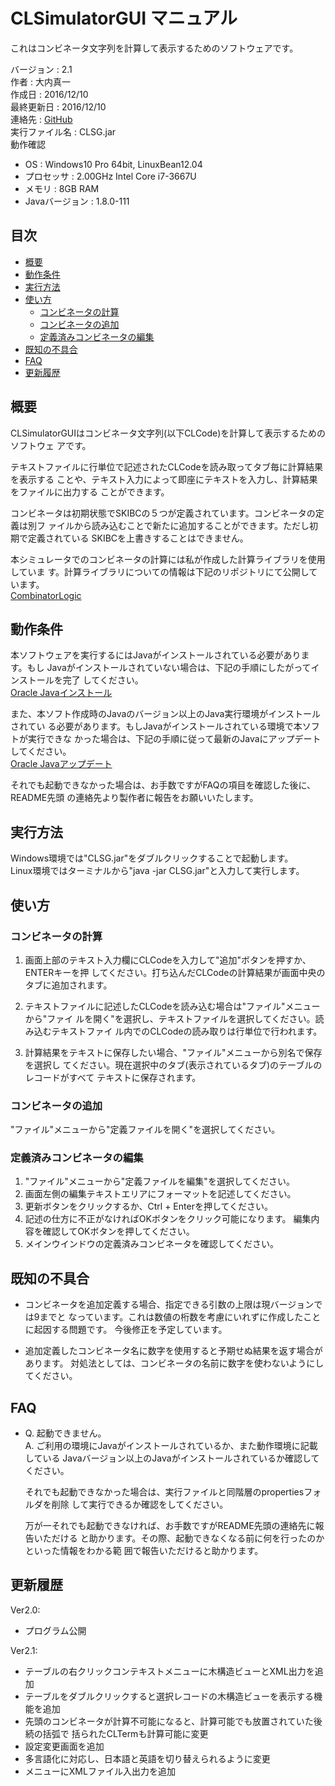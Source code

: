 CLSimulatorGUI マニュアル
================================================================================

これはコンビネータ文字列を計算して表示するためのソフトウェアです。

バージョン     : 2.1  
作者           : 大内真一  
作成日         : 2016/12/10  
最終更新日     : 2016/12/10  
連絡先         : [GitHub](https://github.com/shinichiohuchi/CLSimulatorGUI)  
実行ファイル名 : CLSG.jar  
動作確認
- OS             : Windows10 Pro 64bit, LinuxBean12.04
- プロセッサ     : 2.00GHz Intel Core i7-3667U
- メモリ         : 8GB RAM
- Javaバージョン : 1.8.0-111

## 目次 ########################################################################

- [概要](#概要)
- [動作条件](#動作条件)
- [実行方法](#実行方法)
- [使い方](#使い方)
  - [コンビネータの計算](#コンビネータの計算)
  - [コンビネータの追加](#コンビネータの追加)
  - [定義済みコンビネータの編集](#定義済みコンビネータの編集)
- [既知の不具合](#既知の不具合)
- [FAQ](#FAQ)
- [更新履歴](#更新履歴)

## 概要 ########################################################################

CLSimulatorGUIはコンビネータ文字列(以下CLCode)を計算して表示するためのソフトウェ
アです。

テキストファイルに行単位で記述されたCLCodeを読み取ってタブ毎に計算結果を表示する
ことや、テキスト入力によって即座にテキストを入力し、計算結果をファイルに出力する
ことができます。

コンビネータは初期状態でSKIBCの５つが定義されています。コンビネータの定義は別フ
ァイルから読み込むことで新たに追加することができます。ただし初期で定義されている
SKIBCを上書きすることはできません。

本シミュレータでのコンビネータの計算には私が作成した計算ライブラリを使用していま
す。計算ライブラリについての情報は下記のリポジトリにて公開しています。  
[CombinatorLogic](https://github.com/shinichiohuchi/CombinatorLogic)

## 動作条件 ####################################################################

本ソフトウェアを実行するにはJavaがインストールされている必要があります。もし
Javaがインストールされていない場合は、下記の手順にしたがってインストールを完了
してください。  
[Oracle Javaインストール](https://www.java.com/ja/download/help/download_options.xml)  

また、本ソフト作成時のJavaのバージョン以上のJava実行環境がインストールされてい
る必要があります。もしJavaがインストールされている環境で本ソフトが実行できな
かった場合は、下記の手順に従って最新のJavaにアップデートしてください。  
[Oracle Javaアップデート](https://java.com/ja/download/)  

それでも起動できなかった場合は、お手数ですがFAQの項目を確認した後に、README先頭
の連絡先より製作者に報告をお願いいたします。

## 実行方法 ####################################################################

Windows環境では"CLSG.jar"をダブルクリックすることで起動します。  
Linux環境ではターミナルから"java -jar CLSG.jar"と入力して実行します。  

## 使い方 ######################################################################

### コンビネータの計算 #########################################################

1. 画面上部のテキスト入力欄にCLCodeを入力して"追加"ボタンを押すか、ENTERキーを押
   してください。打ち込んだCLCodeの計算結果が画面中央のタブに追加されます。

2. テキストファイルに記述したCLCodeを読み込む場合は"ファイル"メニューから"ファイ
   ルを開く"を選択し、テキストファイルを選択してください。読み込むテキストファイ
   ル内でのCLCodeの読み取りは行単位で行われます。

3. 計算結果をテキストに保存したい場合、"ファイル"メニューから別名で保存を選択し
   てください。現在選択中のタブ(表示されているタブ)のテーブルのレコードがすべて
   テキストに保存されます。

### コンビネータの追加 #########################################################

"ファイル"メニューから"定義ファイルを開く"を選択してください。

### 定義済みコンビネータの編集 #################################################

1. "ファイル"メニューから"定義ファイルを編集"を選択してください。
2. 画面左側の編集テキストエリアにフォーマットを記述してください。
3. 更新ボタンをクリックするか、Ctrl + Enterを押してください。
4. 記述の仕方に不正がなければOKボタンをクリック可能になります。
   編集内容を確認してOKボタンを押してください。
5. メインウインドウの定義済みコンビネータを確認してください。

## 既知の不具合 ################################################################

- コンビネータを追加定義する場合、指定できる引数の上限は現バージョンでは9までと
  なっています。これは数値の桁数を考慮にいれずに作成したことに起因する問題です。
  今後修正を予定しています。

- 追加定義したコンビネータ名に数字を使用すると予期せぬ結果を返す場合があります。
  対処法としては、コンビネータの名前に数字を使わないようにしてください。

## FAQ #########################################################################

- Q. 起動できません。  
  A. ご利用の環境にJavaがインストールされているか、また動作環境に記載している
  Javaバージョン以上のJavaがインストールされているか確認してください。

  それでも起動できなかった場合は、実行ファイルと同階層のpropertiesフォルダを削除
  して実行できるか確認をしてください。

  万が一それでも起動できなければ、お手数ですがREADME先頭の連絡先に報告いただける
  と助かります。その際、起動できなくなる前に何を行ったのかといった情報をわかる範
  囲で報告いただけると助かります。

## 更新履歴 ####################################################################

Ver2.0:
- プログラム公開

Ver2.1:
- テーブルの右クリックコンテキストメニューに木構造ビューとXML出力を追加
- テーブルをダブルクリックすると選択レコードの木構造ビューを表示する機能を追加
- 先頭のコンビネータが計算不可能になると、計算可能でも放置されていた後続の括弧で
  括られたCLTermも計算可能に変更
- 設定変更画面を追加
- 多言語化に対応し、日本語と英語を切り替えられるように変更
- メニューにXMLファイル入出力を追加
